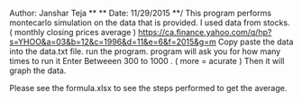 Author: Janshar Teja  **
** Date: 11/29/2015 **/
This program performs montecarlo simulation on the data that is provided. 
I used data from stocks. ( monthly closing prices average ) https://ca.finance.yahoo.com/q/hp?s=YHOO&a=03&b=12&c=1996&d=11&e=6&f=2015&g=m
Copy paste the data into the data.txt file.
run the program.
program will ask you for how many times to run it Enter Betweeen 300 to 1000 . ( more  = acurate )
Then it will graph the data. 

Please see the formula.xlsx to see the steps performed to get the average.
